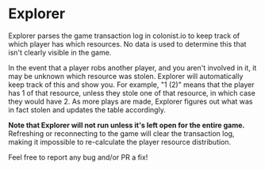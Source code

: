
# Explorer

Explorer parses the game transaction log in colonist.io to keep track of which player has which resources. 
No data is used to determine this that isn't clearly visible in the game.

In the event that a player robs another player, and you aren't involved in it, it may be unknown which resource
was stolen. Explorer will automatically keep track of this and show you. For example, "1 (2)" means that the player
has 1 of that resource, unless they stole one of that resource, in which case they would have 2. As more plays are made, Explorer figures out what was in fact stolen and updates the table accordingly. 

**Note that Explorer will not run unless it's left open for the entire game.** Refreshing or reconnecting to the
game will clear the transaction log, making it impossible to re-calculate the player resource distribution.

Feel free to report any bug and/or PR a fix!

